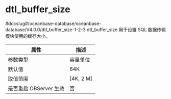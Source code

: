 dtl_buffer_size 
====================================
#docslug#/oceanbase-database/oceanbase-database/V4.0.0/dtl_buffer_size-1-2-3
dtl_buffer_size 用于设置 SQL 数据传输模块使用的缓存大小。


|      **属性**      |   **描述**    |
|------------------|-------------|
| 参数类型             | 容量单位        |
| 默认值              | 64K         |
| 取值范围             | \[4K, 2 M\] |
| 是否重启 OBServer 生效 | 否           |



